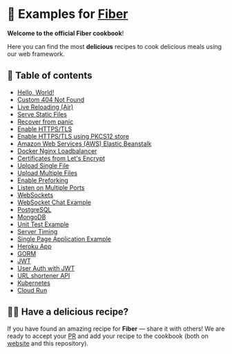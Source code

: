 # 🍳 Examples for [Fiber](https://github.com/gofiber/fiber)

**Welcome to the official Fiber cookbook**!

Here you can find the most **delicious** recipes to cook delicious meals using our web framework.

## 🌽 Table of contents

- [Hello, World!](/hello-world)
- [Custom 404 Not Found](/404-handler)
- [Live Reloading (Air)](/air)
- [Serve Static Files](/file-server)
- [Recover from panic](/recover)
- [Enable HTTPS/TLS](/https-tls)
- [Enable HTTPS/TLS using PKCS12 store](/https-pkcs12-tls)
- [Amazon Web Services (AWS) Elastic Beanstalk](/aws-eb)
- [Docker Nginx Loadbalancer](/docker-nginx-loadbalancer)
- [Certificates from Let's Encrypt](/autocert)
- [Upload Single File](/upload-file/single)
- [Upload Multiple Files](/upload-file/multiple)
- [Enable Preforking](/prefork)
- [Listen on Multiple Ports](/multiple-ports)
- [WebSockets](/websocket)
- [WebSocket Chat Example](/websocket-chat)
- [PostgreSQL](/postgresql)
- [MongoDB](/mongodb)
- [Unit Test Example](/unit-test)
- [Server Timing](/server-timing)
- [Single Page Application Example](/spa)
- [Heroku App](/heroku)
- [GORM](/gorm)
- [JWT](/jwt)
- [User Auth with JWT](/auth-jwt)
- [URL shortener API](/url-shortener-api)
- [Kubernetes](/k8s)
- [Cloud Run](/cloud-run)

## 👩‍🍳 Have a delicious recipe?

If you have found an amazing recipe for **Fiber** — share it with others!
We are ready to accept your [PR](https://github.com/gofiber/recipes/pulls) and add your recipe to the cookbook (both on [website](https://fiber.wiki) and this repository).
